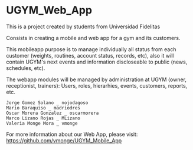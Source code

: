 # UGYM_Web_App

This is a project created by students from Universidad Fidelitas

Consists in creating a mobile and web app for a gym and its customers.

This mobileapp purpose is to manage individually all status from each customer (weights, routines, account status, records, etc), also it will contain UGYM's next events and information discloseable to public (news, schedules, etc).

The webapp modules will be managed by administration at UGYM (owner, receptionist, trainers): Users, roles, hierarhies, events, customers, reports, etc.

    Jorge Gomez Solano _ nojodagoso
    Mario Baraquiso _ madriodres
    Oscar Morera Gonzalez _ oscarmorera
    Marco Lizano Rojas _ MLizano
    Valeria Monge Mora _ vmonge

For more information about our Web App, please visit: https://github.com/vmonge/UGYM_Mobile_App
